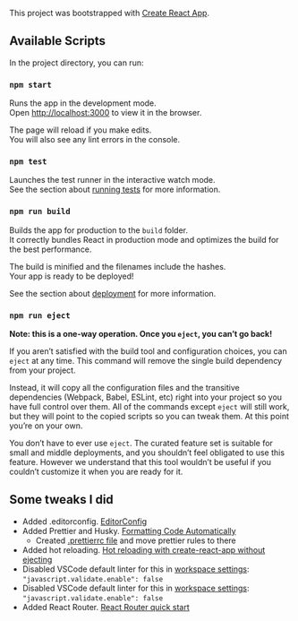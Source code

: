 This project was bootstrapped with [Create React App](https://github.com/facebook/create-react-app).

## Available Scripts

In the project directory, you can run:

### `npm start`

Runs the app in the development mode.<br>
Open [http://localhost:3000](http://localhost:3000) to view it in the browser.

The page will reload if you make edits.<br>
You will also see any lint errors in the console.

### `npm test`

Launches the test runner in the interactive watch mode.<br>
See the section about [running tests](https://facebook.github.io/create-react-app/docs/running-tests) for more information.

### `npm run build`

Builds the app for production to the `build` folder.<br>
It correctly bundles React in production mode and optimizes the build for the best performance.

The build is minified and the filenames include the hashes.<br>
Your app is ready to be deployed!

See the section about [deployment](https://facebook.github.io/create-react-app/docs/deployment) for more information.

### `npm run eject`

**Note: this is a one-way operation. Once you `eject`, you can’t go back!**

If you aren’t satisfied with the build tool and configuration choices, you can `eject` at any time. This command will remove the single build dependency from your project.

Instead, it will copy all the configuration files and the transitive dependencies (Webpack, Babel, ESLint, etc) right into your project so you have full control over them. All of the commands except `eject` will still work, but they will point to the copied scripts so you can tweak them. At this point you’re on your own.

You don’t have to ever use `eject`. The curated feature set is suitable for small and middle deployments, and you shouldn’t feel obligated to use this feature. However we understand that this tool wouldn’t be useful if you couldn’t customize it when you are ready for it.

## Some tweaks I did

- Added .editorconfig. [EditorConfig](https://editorconfig.org/)
- Added Prettier and Husky. [Formatting Code Automatically](https://facebook.github.io/create-react-app/docs/setting-up-your-editor#formatting-code-automatically)
  - Created [.prettierrc file](.prettierrc) and move prettier rules to there
- Added hot reloading. [Hot reloading with create-react-app without ejecting](https://medium.com/@brianhan/hot-reloading-cra-without-eject-b54af352c642)
- Disabled VSCode default linter for this in [workspace settings](.vscode/settings.json): `"javascript.validate.enable": false`
- Disabled VSCode default linter for this in [workspace settings](.vscode/settings.json): `"javascript.validate.enable": false`
- Added React Router. [React Router quick start](https://reacttraining.com/react-router/web/guides/quick-start)

